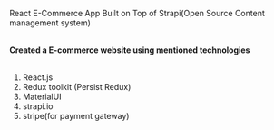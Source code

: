 React E-Commerce App Built on Top of Strapi(Open Source Content management system) <br><br>

**Created a E-commerce website using mentioned technologies**<br><br>

1. React.js<br>
2. Redux toolkit (Persist Redux)<br>
3. MaterialUI<br>
4. strapi.io<br>
5. stripe(for payment gateway)<br><br>
